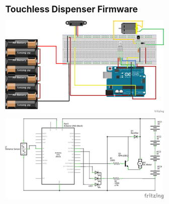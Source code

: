# Touchless Dispenser Firmware

![Breadboard](https://github.com/gn0mesort/dispenser-firmware/blob/main/dispenser_bb.png)

![Schematic](https://github.com/gn0mesort/dispenser-firmware/blob/main/dispenser_schem.png)
